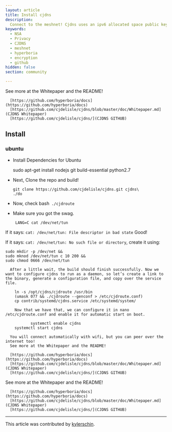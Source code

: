 ```yaml
---
layout: article
title: Install cjdns
description: 
  Connect to the meshnet! Cjdns uses an ipv6 allocated space public key encrypted routing system to protect privacy.
keywords:
  - NSA
  - Privacy
  - CJDNS
  - meshnet
  - hyperboria
  - encryption
  - github
hidden: false
section: community

---
```



  See more at the Whitepaper and the README!
      
      [https://github.com/hyperboria/docs](https://github.com/hyperboria/docs)
      [https://github.com/cjdelisle/cjdns/blob/master/doc/Whitepaper.md](CJDNS Whitepaper)
      [https://github.com/cjdelisle/cjdns/](CJDNS GITHUB)
      
  ## Install
  ### ubuntu
  
-  Install Dependencies for Ubuntu
  
      sudo apt-get install nodejs git build-essential python2.7
      
 -  Next, Clone the repo and build!
   
        git clone https://github.com/cjdelisle/cjdns.git cjdns\
        ./do
        
-  Now, check  bash``` ./cjdroute```
  
-  Make sure you got the swag.
  
        LANG=C cat /dev/net/tun

If it says: `cat: /dev/net/tun: File descriptor in bad state` Good!

If it says: `cat: /dev/net/tun: No such file or directory`, create it using:

    sudo mkdir -p /dev/net &&
    sudo mknod /dev/net/tun c 10 200 &&
    sudo chmod 0666 /dev/net/tun
      
      After a little wait, the build should finish successfully. Now we want to configure cjdns to run as a daemon, so let’s create a link to the binary, generate a configuration file, and copy over the service file.

        ln -s /opt/cjdns/cjdroute /usr/bin
        (umask 077 && ./cjdroute --genconf > /etc/cjdroute.conf)
        cp contrib/systemd/cjdns.service /etc/systemd/system/
        
        Now that we have that, we can configure it in nano /etc/cjdroute.conf and enable it for automatic start on boot.

               systemctl enable cjdns
        systemctl start cjdns
      
      You will connect automatically with wifi, but you can peer over the internet too!
      See more at the Whitepaper and the README!
      
      [https://github.com/hyperboria/docs](https://github.com/hyperboria/docs)
      [https://github.com/cjdelisle/cjdns/blob/master/doc/Whitepaper.md](CJDNS Whitepaper)
      [https://github.com/cjdelisle/cjdns/](CJDNS GITHUB)
      
      
See more at the Whitepaper and the README!
      
      [https://github.com/hyperboria/docs](https://github.com/hyperboria/docs)
      [https://github.com/cjdelisle/cjdns/blob/master/doc/Whitepaper.md](CJDNS Whitepaper)
      [https://github.com/cjdelisle/cjdns/](CJDNS GITHUB)

---

This article was contributed by [kylerschin](https://github.com/kylerschin).
